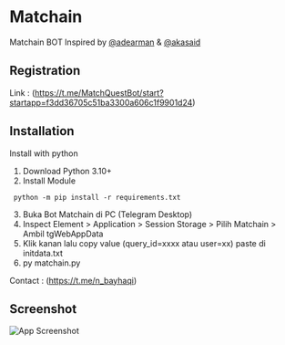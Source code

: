 # Matchain
Matchain BOT
Inspired by [@adearman](https://github.com/adearman) & [@akasaid](https://github.com/akasakaid)

## Registration
Link : (https://t.me/MatchQuestBot/start?startapp=f3dd36705c51ba3300a606c1f9901d24)

## Installation

Install with python

  1. Download Python 3.10+
  2. Install Module
  ```
   python -m pip install -r requirements.txt
   ```
  3. Buka Bot Matchain di PC (Telegram Desktop)
  4. Inspect Element > Application > Session Storage > Pilih Matchain > Ambil tgWebAppData
  5. Klik kanan lalu copy value (query_id=xxxx atau user=xx) paste di initdata.txt
  6. py matchain.py

Contact : (https://t.me/n_bayhaqi)

## Screenshot
![App Screenshot](https://i.ibb.co.com/PQQKKVD/1111.jpg)
